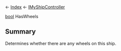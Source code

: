← [Index](Api-Index) ← [IMyShipController](Sandbox.ModAPI.Ingame.IMyShipController)

[bool](System.Boolean) HasWheels

## Summary

Determines whether there are any wheels on this ship.

